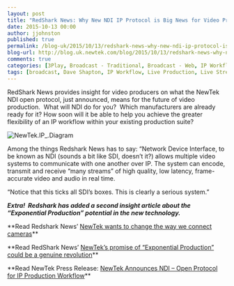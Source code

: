 ```yaml
---
layout: post
title: "RedShark News: Why New NDI IP Protocol is Big News for Video Production"
date: 2015-10-13 00:00
author: jjohnston
published: true
permalink: /blog-uk/2015/10/13/redshark-news-why-new-ndi-ip-protocol-is-big-news-for-video-production/
blog-url: http://blog.uk.newtek.com/blog/2015/10/13/redshark-news-why-new-ndi-ip-protocol-is-big-news-for-video-production/
comments: true
categories: [3Play, Broadcast - Traditional, Broadcast - Web, IP Workflow, Live Production, NewTek Developer Network, TriCaster]
tags: [broadcast, Dave Shapton, IP Workflow, Live Production, Live Streaming, Multi Camera, NDI, RedShark News, TriCaster]
---
```

RedShark News provides insight for video producers on what the NewTek NDI open protocol, just announced, means for the future of video production.  What will NDI do for you?  Which manufacturers are already ready for it? How soon will it be able to help you achieve the greater flexibility of an IP workflow within your existing production suite?

![NewTek.IP_.Diagram](http://blog.uk.newtek.com/wp-content/uploads/2015/10/NewTek.IP_.Diagram.png)

Among the things Redshark News has to say: “Network Device Interface, to be known as NDI (sounds a bit like SDI, doesn’t it?) allows multiple video systems to communicate with one another over IP. The system can encode, transmit and receive “many streams” of high quality, low latency, frame-accurate video and audio in real time.

“Notice that this ticks all SDI’s boxes. This is clearly a serious system.”

***Extra!  Redshark has added a second insight article about the “Exponential Production” potential in the new technology.***
<p class="itemTitle">**Read Redshark News’ <a href="http://www.redsharknews.com/production/item/2864-newtek-wants-to-change-the-way-we-connect-cameras" target="_blank">NewTek wants to change the way we connect cameras</a>**

<p class="itemTitle">**Read RedShark News’ <a href="http://www.redsharknews.com/technology/item/2881-newtek-announces-exponential-production" target="_blank">NewTek’s promise of “Exponential Production” could be a genuine revolution</a>**

<p class="itemTitle">**Read NewTek Press Release: <a href="http://www.newtek.com/news-events/newsroom/press-releases/1281-newtek-announces-ndi-open-protocol-for-ip-production-workflow.html" target="_blank">NewTek Announces NDI – Open Protocol for IP Production Workflow</a>**

